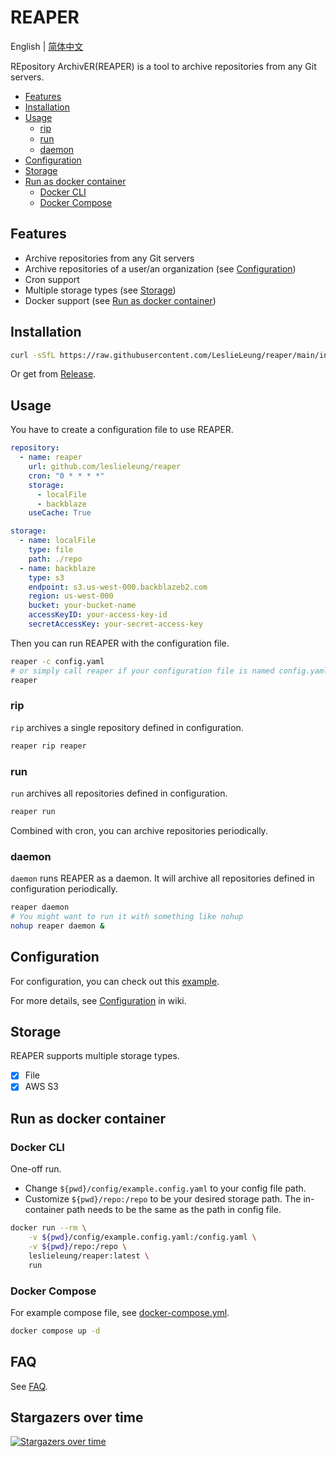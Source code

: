 # REAPER

English | [简体中文](README_zh.md)

REpository ArchivER(REAPER) is a tool to archive repositories from any Git servers.

- [Features](#features)
- [Installation](#installation)
- [Usage](#usage)
  - [rip](#rip)
  - [run](#run)
  - [daemon](#daemon)
- [Configuration](#configuration)
- [Storage](#storage)
- [Run as docker container](#run-as-docker-container)
  - [Docker CLI](#docker-cli)
  - [Docker Compose](#docker-compose)

## Features

- Archive repositories from any Git servers
- Archive repositories of a user/an organization (see [Configuration](https://github.com/LeslieLeung/reaper/wiki/Configuration#repository))
- Cron support
- Multiple storage types (see [Storage](#storage))
- Docker support (see [Run as docker container](#run-as-docker-container))

## Installation

```bash
curl -sSfL https://raw.githubusercontent.com/LeslieLeung/reaper/main/install.sh | sh -s -- -b /usr/local/bin
```

Or get from [Release](https://github.com/LeslieLeung/reaper/releases).

## Usage

You have to create a configuration file to use REAPER.

```yaml
repository:
  - name: reaper
    url: github.com/leslieleung/reaper
    cron: "0 * * * *"
    storage:
      - localFile
      - backblaze
    useCache: True

storage:
  - name: localFile
    type: file
    path: ./repo
  - name: backblaze
    type: s3
    endpoint: s3.us-west-000.backblazeb2.com
    region: us-west-000
    bucket: your-bucket-name
    accessKeyID: your-access-key-id
    secretAccessKey: your-secret-access-key
```

Then you can run REAPER with the configuration file.

```bash
reaper -c config.yaml
# or simply call reaper if your configuration file is named config.yaml
reaper
```

### rip

`rip` archives a single repository defined in configuration.

```bash
reaper rip reaper
```

### run

`run` archives all repositories defined in configuration.

```bash
reaper run
```

Combined with cron, you can archive repositories periodically.

### daemon

`daemon` runs REAPER as a daemon. It will archive all repositories defined in configuration periodically.

```bash
reaper daemon
# You might want to run it with something like nohup
nohup reaper daemon &
```

## Configuration

For configuration, you can check out this [example](config/example.config.yaml).

For more details, see [Configuration](https://github.com/LeslieLeung/reaper/wiki/Configuration) in wiki.

## Storage

REAPER supports multiple storage types.

- [x] File
- [x] AWS S3

## Run as docker container

### Docker CLI

One-off run. 
- Change `${pwd}/config/example.config.yaml` to your config file path.
- Customize `${pwd}/repo:/repo` to be your desired storage path. The in-container path needs to be the same as the path in config file.

```bash
docker run --rm \
    -v ${pwd}/config/example.config.yaml:/config.yaml \
    -v ${pwd}/repo:/repo \
    leslieleung/reaper:latest \
    run
```

### Docker Compose

For example compose file, see [docker-compose.yml](docker-compose.yml).

```bash
docker compose up -d
```

## FAQ

See [FAQ](https://github.com/LeslieLeung/reaper/wiki/FAQ).

## Stargazers over time

[![Stargazers over time](https://starchart.cc/LeslieLeung/reaper.svg)](https://starchart.cc/LeslieLeung/reaper)

